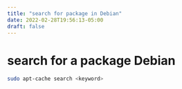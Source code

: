 ```yaml
---
title: "search for package in Debian"
date: 2022-02-28T19:56:13-05:00
draft: false
---
```


# search for a package Debian



```bash
sudo apt-cache search <keyword>
```


